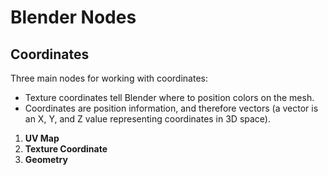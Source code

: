 # Blender Nodes

## Coordinates

Three main nodes for working with coordinates:

- Texture coordinates tell Blender where to position colors on the mesh.
- Coordinates are position information, and therefore vectors (a vector is an X, Y, and Z value representing coordinates in 3D space).

1. **UV Map**
2. **Texture Coordinate**
3. **Geometry**